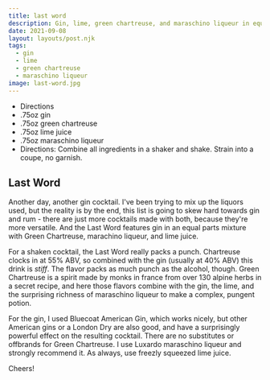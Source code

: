 ```yaml
---
title: last word
description: Gin, lime, green chartreuse, and maraschino liqueur in equal parts
date: 2021-09-08
layout: layouts/post.njk
tags:
  - gin
  - lime
  - green chartreuse
  - maraschino liqueur
image: last-word.jpg
---
```

 - Directions
 - .75oz gin
 - .75oz green chartreuse
 - .75oz lime juice
 - .75oz maraschino liqueur
 - Directions: Combine all ingredients in a shaker and shake. Strain into a coupe, no garnish.

## Last Word

Another day, another gin cocktail. I've been trying to mix up the liquors used, but the reality is by the end, this list is going to skew hard towards gin and rum - there are just more cocktails made with both, because they're more versatile. And the Last Word features gin in an equal parts mixture with Green Chartreuse, marachino liqueur, and lime juice.

For a shaken cocktail, the Last Word really packs a punch. Chartreuse clocks in at 55% ABV, so combined with the gin (usually at 40% ABV) this drink is *stiff*. The flavor packs as much punch as the alcohol, though. Green Chartreuse is a spirit made by monks in france from over 130 alpine herbs in a secret recipe, and here those flavors combine with the gin, the lime, and the surprising richness of maraschino liqueur to make a complex, pungent potion.

For the gin, I used Bluecoat American Gin, which works nicely, but other American gins or a London Dry are also good, and have a surprisingly powerful effect on the resulting cocktail. There are no substitutes or offbrands for Green Chartreuse. I use Luxardo maraschino liqueur and strongly recommend it. As always, use freezly squeezed lime juice.

Cheers!
